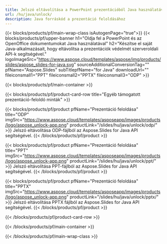 ```yaml
---
title: Jelszó eltávolítása a PowerPoint prezentációból Java használatával
url: /hu/java/unlock/
description: Java forráskód a prezentáció feloldásához
---
```


{{< blocks/products/pf/main-wrap-class isAutogenPage="true">}}
{{< blocks/products/pf/upper-banner h1="Oldja fel a PowerPoint és az OpenOffice dokumentumokat Java használatával" h2="Készítse el saját Java-alkalmazásait, hogy eltávolítsa a prezentációk védelmét szerveroldali API-k segítségével." logoImageSrc="https://www.aspose.cloud/templates/aspose/img/products/slides/aspose_slides-for-java.svg" sourceAdditionalConversionTag="" pfName="Aspose.Slides" subTitlepfName="for Java" downloadUrl="" fileiconsmall1="PPT" fileiconsmall2="PPTX" fileiconsmall3="ODP" >}}

{{< blocks/products/pf/main-container >}}

{{< blocks/products/pf/product-card-row title="Egyéb támogatott prezentáció-feloldó minták" >}}

{{< blocks/products/pf/product pfName="Prezentáció feloldása" title="ODP" imgSrc="https://www.aspose.cloud/templates/asposeapp/images/products/logo/aspose_unlock-app.png" productLink="/slides/hu/java/unlock/odp/" >}}
Jelszó eltávolítása ODP-fájlból az Aspose.Slides for Java API segítségével.
{{< /blocks/products/pf/product >}}

{{< blocks/products/pf/product pfName="Prezentáció feloldása" title="PPT" imgSrc="https://www.aspose.cloud/templates/asposeapp/images/products/logo/aspose_unlock-app.png" productLink="/slides/hu/java/unlock/ppt/" >}}
Jelszó eltávolítása PPT-fájlból az Aspose.Slides for Java API segítségével.
{{< /blocks/products/pf/product >}}

{{< blocks/products/pf/product pfName="Prezentáció feloldása" title="PPTX" imgSrc="https://www.aspose.cloud/templates/asposeapp/images/products/logo/aspose_unlock-app.png" productLink="/slides/hu/java/unlock/pptx/" >}}
Jelszó eltávolítása PPTX fájlból az Aspose.Slides for Java API segítségével.
{{< /blocks/products/pf/product >}}



{{< /blocks/products/pf/product-card-row >}}

{{< /blocks/products/pf/main-container >}}
    
{{< /blocks/products/pf/main-wrap-class >}}